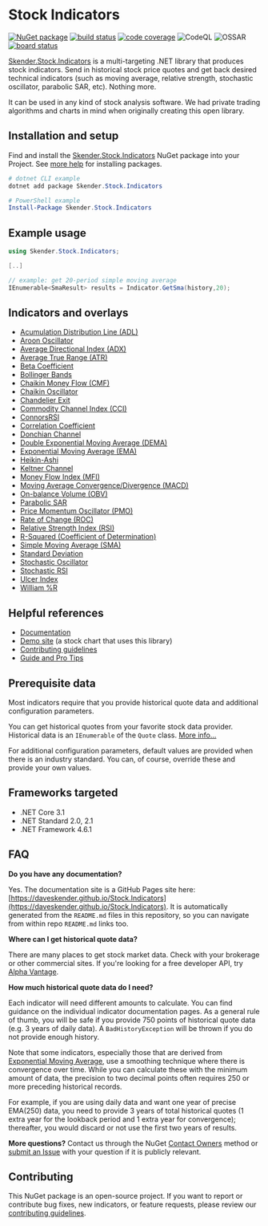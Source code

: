 # Stock Indicators

[![NuGet package](https://img.shields.io/nuget/v/skender.stock.indicators?color=green&label=NuGet%20Package)](https://www.nuget.org/packages/Skender.Stock.Indicators)
[![build status](https://img.shields.io/azure-devops/build/skender/5123ca47-74f2-4d67-a5d4-c4d90b8d670a/18/master?label=Build%20Status)](https://dev.azure.com/skender/Stock.Indicators/_build/latest?definitionId=18&branchName=master)
[![code coverage](https://img.shields.io/azure-devops/coverage/skender/stock.indicators/18?label=Code%20Coverage)](https://dev.azure.com/skender/Stock.Indicators/_build/latest?definitionId=18&&branchName=master&view=codecoverage-tab)
![CodeQL](https://github.com/DaveSkender/Stock.Indicators/workflows/CodeQL/badge.svg)
![OSSAR](https://github.com/DaveSkender/Stock.Indicators/workflows/OSSAR/badge.svg)
[![board status](https://dev.azure.com/skender/5123ca47-74f2-4d67-a5d4-c4d90b8d670a/69f29c08-2257-4429-9cea-1629abcd3064/_apis/work/boardbadge/a1dfc6ae-7836-4b56-a849-9a48698252c2)](https://dev.azure.com/skender/5123ca47-74f2-4d67-a5d4-c4d90b8d670a/_boards/board/t/69f29c08-2257-4429-9cea-1629abcd3064/Microsoft.RequirementCategory/)

[Skender.Stock.Indicators](https://www.nuget.org/packages/Skender.Stock.Indicators) is a multi-targeting .NET library that produces stock indicators.  Send in historical stock price quotes and get back desired technical indicators (such as moving average, relative strength, stochastic oscillator, parabolic SAR, etc).  Nothing more.

It can be used in any kind of stock analysis software.  We had private trading algorithms and charts in mind when originally creating this open library.

## Installation and setup

Find and install the [Skender.Stock.Indicators](https://www.nuget.org/packages/Skender.Stock.Indicators) NuGet package into your Project.  See [more help](https://www.google.com/search?q=install+nuget+package) for installing packages.

```powershell
# dotnet CLI example
dotnet add package Skender.Stock.Indicators

# PowerShell example
Install-Package Skender.Stock.Indicators
```

## Example usage

```csharp
using Skender.Stock.Indicators;

[..]

// example: get 20-period simple moving average
IEnumerable<SmaResult> results = Indicator.GetSma(history,20);
```

## Indicators and overlays

- [Acumulation Distribution Line (ADL)](/Indicators/Adl/README.md#content)
- [Aroon Oscillator](/Indicators/Aroon/README.md#content)
- [Average Directional Index (ADX)](/Indicators/AvgDirectional/README.md#content)
- [Average True Range (ATR)](/Indicators/AvgTrueRange/README.md#content)
- [Beta Coefficient](/Indicators/Beta/README.md#content)
- [Bollinger Bands](/Indicators/BollingerBands/README.md#content)
- [Chaikin Money Flow (CMF)](/Indicators/ChaikinMoneyFlow/README.md#content)
- [Chaikin Oscillator](/Indicators/ChaikinOscillator/README.md#content)
- [Chandelier Exit](/Indicators/Chandelier/README.md#content)
- [Commodity Channel Index (CCI)](/Indicators/Cci/README.md#content)
- [ConnorsRSI](/Indicators/ConnorsRsi/README.md#content)
- [Correlation Coefficient](/Indicators/Correlation/README.md#content)
- [Donchian Channel](/Indicators/Donchian/README.md#content)
- [Double Exponential Moving Average (DEMA)](/Indicators/Ema/README.md#content)
- [Exponential Moving Average (EMA)](/Indicators/Ema/README.md#content)
- [Heikin-Ashi](/Indicators/HeikinAshi/README.md#content)
- [Keltner Channel](/Indicators/Keltner/README.md#content)
- [Money Flow Index (MFI)](/Indicators/Mfi/README.md#content)
- [Moving Average Convergence/Divergence (MACD)](/Indicators/Macd/README.md#content)
- [On-balance Volume (OBV)](/Indicators/Obv/README.md#content)
- [Parabolic SAR](/Indicators/ParabolicSar/README.md#content)
- [Price Momentum Oscillator (PMO)](/Indicators/Pmo/README.md#content)
- [Rate of Change (ROC)](/Indicators/Roc/README.md#content)
- [Relative Strength Index (RSI)](/Indicators/Rsi/README.md#content)
- [R-Squared (Coefficient of Determination)](/Indicators/Correlation/README.md#content)
- [Simple Moving Average (SMA)](/Indicators/Sma/README.md#content)
- [Standard Deviation](/Indicators/StandardDev/README.md#content)
- [Stochastic Oscillator](/Indicators/Stochastic/README.md#content)
- [Stochastic RSI](/Indicators/StochasticRsi/README.md#content)
- [Ulcer Index](/Indicators/UlcerIndex/README.md#content)
- [William %R](/Indicators/WilliamR/README.md#content)

## Helpful references

- [Documentation](https://daveskender.github.io/Stock.Indicators)
- [Demo site](https://stock-charts.azurewebsites.net) (a stock chart that uses this library)
- [Contributing guidelines](CONTRIBUTING.md)
- [Guide and Pro Tips](GUIDE.md)

## Prerequisite data

Most indicators require that you provide historical quote data and additional configuration parameters.

You can get historical quotes from your favorite stock data provider.
Historical data is an `IEnumerable` of the `Quote` class.  [More info...](GUIDE.md#quote)

For additional configuration parameters, default values are provided when there is an industry standard.
You can, of course, override these and provide your own values.

## Frameworks targeted

- .NET Core 3.1
- .NET Standard 2.0, 2.1
- .NET Framework 4.6.1

## FAQ

**Do you have any documentation?**

Yes.  The documentation site is a GitHub Pages site here: [https://daveskender.github.io/Stock.Indicators](https://daveskender.github.io/Stock.Indicators).  It is automatically generated from the `README.md` files in this repository, so you can navigate from within repo `README.md` links too.

**Where can I get historical quote data?**

There are many places to get stock market data.  Check with your brokerage or other commercial sites.  If you're looking for a free developer API, try [Alpha Vantage](https://www.alphavantage.co).

**How much historical quote data do I need?**

Each indicator will need different amounts to calculate.  You can find guidance on the individual indicator documentation pages.  As a general rule of thumb, you will be safe if you provide 750 points of historical quote data (e.g. 3 years of daily data).  A `BadHistoryException` will be thrown if you do not provide enough history.

Note that some indicators, especially those that are derived from [Exponential Moving Average](/Indicators/Ema/README.md), use a smoothing technique where there is convergence over time.  While you can calculate these with the minimum amount of data, the precision to two decimal points often requires 250 or more preceding historical records.

For example, if you are using daily data and want one year of precise EMA(250) data, you need to provide 3 years of total historical quotes (1 extra year for the lookback period and 1 extra year for convergence); thereafter, you would discard or not use the first two years of results.

**More questions?**  Contact us through the NuGet [Contact Owners](https://www.nuget.org/packages/Skender.Stock.Indicators) method or [submit an Issue](https://github.com/DaveSkender/Stock.Indicators/issues) with your question if it is publicly relevant.

## Contributing

This NuGet package is an open-source project.  If you want to report or contribute bug fixes, new indicators, or feature requests, please review our [contributing guidelines](CONTRIBUTING.md).
